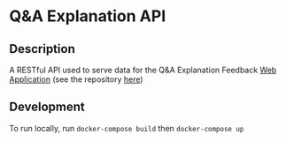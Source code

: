# Q&A Explanation API
## Description

A RESTful API used to serve data for the Q&A Explanation Feedback [Web Application](http://qna-nlp.herokuapp.com) (see the repository [here](https://github.com/neua-wd/qna-nlp-web))

## Development

To run locally, run
`docker-compose build`
then
`docker-compose up`